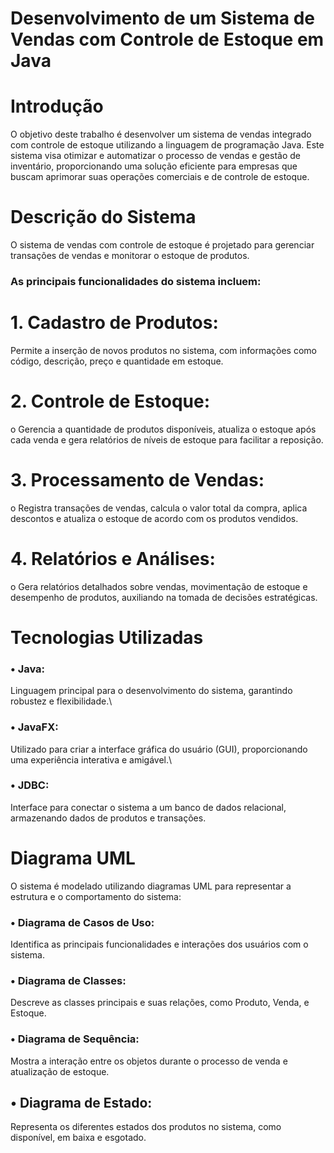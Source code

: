 # Desenvolvimento de um Sistema de Vendas com Controle de Estoque em Java
# Introdução
O objetivo deste trabalho é desenvolver um sistema de vendas integrado com controle de estoque utilizando a
linguagem de programação Java. Este sistema visa otimizar e automatizar o processo de vendas e gestão de
inventário, proporcionando uma solução eficiente para empresas que buscam aprimorar suas operações comerciais
e de controle de estoque.
# Descrição do Sistema
O sistema de vendas com controle de estoque é projetado para gerenciar transações de vendas e monitorar o estoque
de produtos. 
### As principais funcionalidades do sistema incluem:
# 1. Cadastro de Produtos:
Permite a inserção de novos produtos no sistema, com informações como código, descrição, preço e
quantidade em estoque.
# 2. Controle de Estoque:
o Gerencia a quantidade de produtos disponíveis, atualiza o estoque após cada venda e gera relatórios de
níveis de estoque para facilitar a reposição.
# 3. Processamento de Vendas:
o Registra transações de vendas, calcula o valor total da compra, aplica descontos e atualiza o estoque de
acordo com os produtos vendidos.
# 4. Relatórios e Análises:
o Gera relatórios detalhados sobre vendas, movimentação de estoque e desempenho de produtos,
auxiliando na tomada de decisões estratégicas.
# Tecnologias Utilizadas
### • Java: 
Linguagem principal para o desenvolvimento do sistema, garantindo robustez e flexibilidade.\
### • JavaFX: 
Utilizado para criar a interface gráfica do usuário (GUI), proporcionando uma experiência interativa
e amigável.\
### • JDBC: 
Interface para conectar o sistema a um banco de dados relacional, armazenando dados de produtos e
transações.
# Diagrama UML
O sistema é modelado utilizando diagramas UML para representar a estrutura e o comportamento do sistema:
### • Diagrama de Casos de Uso:
Identifica as principais funcionalidades e interações dos usuários com o sistema.
### • Diagrama de Classes: 
Descreve as classes principais e suas relações, como Produto, Venda, e Estoque.
### • Diagrama de Sequência: 
Mostra a interação entre os objetos durante o processo de venda e atualização de
estoque.
## • Diagrama de Estado: 
Representa os diferentes estados dos produtos no sistema, como disponível, em baixa e
esgotado.
